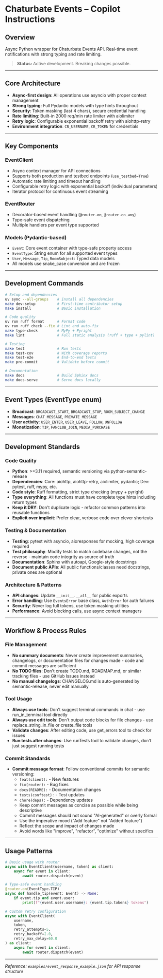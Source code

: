 # Chaturbate Events – Copilot Instructions

## Overview

Async Python wrapper for Chaturbate Events API. Real-time event notifications with strong typing and rate limiting.

> **Status:** Active development. Breaking changes possible.

---

## Core Architecture

- **Async-first design**: All operations use asyncio with proper context management
- **Strong typing**: Full Pydantic models with type hints throughout
- **Security**: Token masking (last 4 chars), secure credential handling
- **Rate limiting**: Built-in 2000 req/min rate limiter with aiolimiter
- **Retry logic**: Configurable exponential backoff retry with aiohttp-retry
- **Environment integration**: `CB_USERNAME`, `CB_TOKEN` for credentials

---

## Key Components

### EventClient

- Async context manager for API connections
- Supports both production and testbed endpoints (`use_testbed=True`)
- Automatic rate limiting and timeout handling
- Configurable retry logic with exponential backoff (individual parameters)
- Iterator protocol for continuous event streaming

### EventRouter

- Decorator-based event handling (`@router.on`, `@router.on_any`)
- Type-safe event dispatching
- Multiple handlers per event type supported

### Models (Pydantic-based)

- `Event`: Core event container with type-safe property access
- `EventType`: String enum for all supported event types
- `User`, `Message`, `Tip`, `RoomSubject`: Typed data models
- All models use snake_case conversion and are frozen

---

## Development Commands

```bash
# Setup and dependencies
uv sync --all-groups    # Install all dependencies
make dev-setup          # First-time contributor setup
make install            # Basic installation

# Code quality
uv run ruff format      # Format code
uv run ruff check --fix # Lint and auto-fix
make type-check         # MyPy + Pyright
make lint               # Full static analysis (ruff + type + pylint)

# Testing
make test               # Run tests
make test-cov           # With coverage reports
make test-e2e           # End-to-end tests
make pre-commit         # Validate before commit

# Documentation
make docs               # Build Sphinx docs
make docs-serve         # Serve docs locally
```

---

## Event Types (EventType enum)

- **Broadcast**: `BROADCAST_START`, `BROADCAST_STOP`, `ROOM_SUBJECT_CHANGE`
- **Messages**: `CHAT_MESSAGE`, `PRIVATE_MESSAGE`
- **User activity**: `USER_ENTER`, `USER_LEAVE`, `FOLLOW`, `UNFOLLOW`
- **Monetization**: `TIP`, `FANCLUB_JOIN`, `MEDIA_PURCHASE`

---

## Development Standards

### Code Quality

- **Python**: >=3.11 required, semantic versioning via python-semantic-release
- **Dependencies**: Core: aiohttp, aiohttp-retry, aiolimiter, pydantic; Dev: pytest, ruff, mypy, etc.
- **Code style**: Ruff formatting, strict type checking (mypy + pyright)
- **Type everything**: All functions must have complete type hints including return types
- **Keep it DRY**: Don't duplicate logic - refactor common patterns into reusable functions
- **Explicit over implicit**: Prefer clear, verbose code over clever shortcuts

### Testing & Documentation

- **Testing**: pytest with asyncio, aioresponses for mocking, high coverage required
- **Test philosophy**: Modify tests to match codebase changes, not the reverse - maintain code integrity as source of truth
- **Documentation**: Sphinx with autoapi, Google-style docstrings
- **Document public APIs**: All public functions/classes need docstrings, private ones are optional

### Architecture & Patterns

- **API changes**: Update `__init__.__all__` for public exports
- **Error handling**: Use `EventsError` base class, `AuthError` for auth failures
- **Security**: Never log full tokens, use token masking utilities
- **Performance**: Avoid blocking calls, use async context managers

---

## Workflow & Process Rules

### File Management

- **No summary documents**: Never create improvement summaries, changelogs, or documentation files for changes made - code and commit messages are sufficient
- **No TODO files**: Don't create TODO.md, ROADMAP.md, or similar tracking files - use GitHub Issues instead
- **No manual changelogs**: CHANGELOG.md is auto-generated by semantic-release, never edit manually

### Tool Usage

- **Always use tools**: Don't suggest terminal commands in chat - use run_in_terminal tool directly
- **Always use edit tools**: Don't output code blocks for file changes - use replace_string_in_file or create_file tools
- **Validate changes**: After editing code, use get_errors tool to check for issues
- **Run tests after changes**: Use runTests tool to validate changes, don't just suggest running tests

### Commit Standards

- **Commit message format**: Follow conventional commits for semantic versioning:
  - `feat(client):` - New features
  - `fix(router):` - Bug fixes
  - `docs(README):` - Documentation changes
  - `tests(conftest):` - Test updates
  - `chore(deps):` - Dependency updates
  - Keep commit messages as concise as possible while being descriptive
  - Commit messages should not sound "AI-generated" or overly formal
  - Use the imperative mood ("Add feature" not "Added feature")
  - Reflect the scope and impact of changes made
  - Avoid words like "improve", "refactor", "optimize" without specifics

---

## Usage Patterns

```python
# Basic usage with router
async with EventClient(username, token) as client:
    async for event in client:
        await router.dispatch(event)

# Type-safe event handling
@router.on(EventType.TIP)
async def handle_tip(event: Event) -> None:
    if event.tip and event.user:
        print(f"{event.user.username}: {event.tip.tokens} tokens")

# Custom retry configuration
async with EventClient(
    username,
    token,
    retry_attempts=5,
    retry_backoff=2.0,
    retry_max_delay=60.0
) as client:
    async for event in client:
        await router.dispatch(event)
```

---

*Reference: `examples/event_response_example.json` for API response structure*

